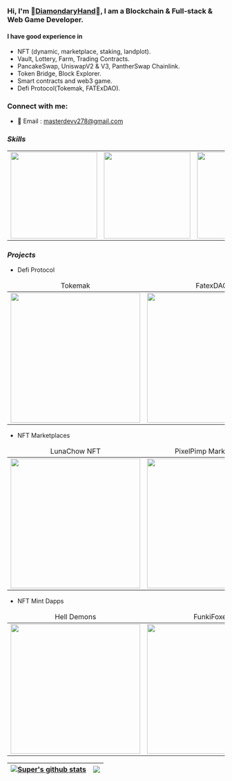 ### Hi, I'm 🥇[DiamondaryHand](https://t.me/bin_0316/)🥇, I am a Blockchain & Full-stack & Web Game Developer.

#### I have good experience in 
- NFT (dynamic, marketplace, staking, landplot).
- Vault, Lottery, Farm, Trading Contracts.
- PancakeSwap, UniswapV2 & V3, PantherSwap Chainlink.
- Token Bridge, Block Explorer.
- Smart contracts and web3 game.
- Defi Protocol(Tokemak, FATExDAO).

### Connect with me:

- 📧 Email : masterdevv278@gmail.com

### **_Skills_**
<table>
  <tr>
      <td><img src="https://github.com/diamondyhand/diamondyhand/blob/master/icons/icon_react.png?raw=true" width="200"></td>
      <td><img src="https://github.com/diamondyhand/diamondyhand/blob/master/icons/icon_nft.png?raw=true" width="200"></td>
      <td><img src="https://github.com/diamondyhand/diamondyhand/blob/master/icons/icon_uniswap.png?raw=true" width="200"></td>
      <td><img src="https://github.com/diamondyhand/diamondyhand/blob/master/icons/icon_pancake.png?raw=true" width="200"></td>
      <td><img src="https://github.com/diamondyhand/diamondyhand/blob/master/icons/icon_metamask.png?raw=true" width="200"></td>
      <td><img src="https://github.com/diamondyhand/diamondyhand/blob/master/icons/eth.png?raw=true" width="200"></td>
      <td><img src="https://github.com/diamondyhand/diamondyhand/blob/master/icons/icon_solidity.png?raw=true" width="200"></td>
      <td><img src="https://github.com/diamondyhand/diamondyhand/blob/master/icons/node.png?raw=true" width="200"></td>
      <td><img src="https://github.com/diamondyhand/diamondyhand/blob/master/icons/web-game.png?raw=true" width="200"></td>
  </tr>  
</table>


### **_Projects_**

- Defi Protocol
<table>
    <thead align="center">
        <tr>
            <td>Tokemak</td> 
            <td>FatexDAO</td>  
            <td>MaticSwap</td>
            <td>DDEXX INFO</td>
        </tr>
    </thead>
    <tr>
        <td>
            <a href="https://app.tokemak.xyz/">
                <img src="https://github.com/diamondyhand/diamondyhand/blob/master/images/tokemak.jpg?raw=true" width="300">
            </a>
        </td> 
        <td>
            <a href="https://fatex.io/">
                <img src="https://github.com/diamondyhand/diamondyhand/blob/master/images/fatex.jpg?raw=true" width="300">
            </a>
        </td>   
        <td>
            <a href="https://maticfront.web.app/farms">
                <img src="https://github.com/diamondyhand/diamondyhand/blob/master/images/maticswap.jpg?raw=true" width="300">
            </a>
        </td>          
        <td>
            <a href="https://theporinibridge.com/bridge">
                <img src="https://github.com/diamondyhand/diamondyhand/blob/master/images/tokenbridge.jpg?raw=true" width="300">
            </a>
        </td> 
    </tr>  
</table>

- NFT Marketplaces 
<table>
    <thead align="center">
        <tr>
            <td>LunaChow NFT</td>
            <td>PixelPimp Marketplace</td>
            <td>Mortal Kombat</td>            
            <td>Market Of Zion</td>            
        </tr>
    </thead>
    <tr>
        <td>
            <a href="https://nft.pixelpimp.io/">
                <img src="https://github.com/diamondyhand/diamondyhand/blob/master/images/pixelpimp.jpg?raw=true" width="300">
            </a>
        </td> 
        <td>
            <a href="https://lunachownft.com/">
                <img src="https://github.com/diamondyhand/diamondyhand/blob/master/images/lunachow.jpg?raw=true" width="300">
            </a>
        </td>        
        <td>
            <a href="#">
                <img src="https://github.com/diamondyhand/diamondyhand/blob/master/images/mk.png?raw=true" width="300">
            </a>
        </td> 
        <td>
            <a href="https://marketofzion.com/">
                <img src="https://github.com/diamondyhand/diamondyhand/blob/master/images/marketofzion.jpg?raw=true" width="300">
            </a>
        </td>     
    </tr>
</table>

- NFT Mint Dapps
<table>
    <thead align="center">
        <tr>
            <td>Hell Demons</td>
            <td>FunkiFoxes</td>           
            <td>CryptoPigs</td>
        </tr>
    </thead>
    <tr>
        <td>
            <a href="https://helldemon.cryptoliveton.com/">
                <img src="https://github.com/diamondyhand/diamondyhand/blob/master/images/helldemon.jpg?raw=true" width="300">
            </a>
        </td>
        <td>
            <a href="https://funkifoxes.com/">
                <img src="https://github.com/diamondyhand/diamondyhand/blob/master/images/funkifoxes.jpg?raw=true" width="300">
            </a>
        </td> 
        <td>
            <a href="https://cryptopigs.one/#/">
                <img src="https://github.com/diamondyhand/diamondyhand/blob/master/images/cruptopigs.jpg?raw=true" width="300">
            </a>
        </td>               
    </tr>    
</table>


| <a href="https://github.com/diamondyhand?tab=repositories"><img align="center" src="https://github-readme-stats.vercel.app/api?username=diamondyhand&show_icons=true&include_all_commits=true&theme=buefy&hide_border=true" alt="Super's github stats" /> </a> | <a href="https://github.com/diamondyhand?tab=repositories"><img align="center" src="https://github-readme-stats.vercel.app/api/top-langs/?username=diamondyhand&layout=compact&theme=buefy&hide_border=true" /> </a> |
| -------------------------------------------------------------------------------------------------------------------------------------------------------------------------------------------------------------------------------------------------------------- | -------------------------------------------------------------------------------------------------------------------------------------------------------------------------------------------------------------------- |



